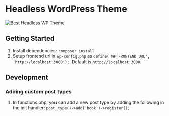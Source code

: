 # Headless WordPress Theme
![Best Headless WP Theme]([http://url/to/img.png](https://raw.githubusercontent.com/casperpanduro/headless-wp-theme/main/screenshot.png))

## Getting Started

1. Install dependencies: `composer install`
2. Setup frontend url in `wp-config.php` as `define('WP_FRONTEND_URL', 'http://localhost:3000');`. Default is `http://localhost:3000`.

## Development
### Adding custom post types
1. In functions.php, you can add a new post type by adding the following in the init handler: `post_type()->add('book')->register();`
